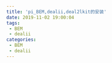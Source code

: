 ```yaml
---
title: 'pi_BEM,dealii,deal2lkit的安装'
date: 2019-11-02 19:00:04
tags: 
 - BEM 
 - dealii
categories:
 - BEM
 - dealii
---
```


